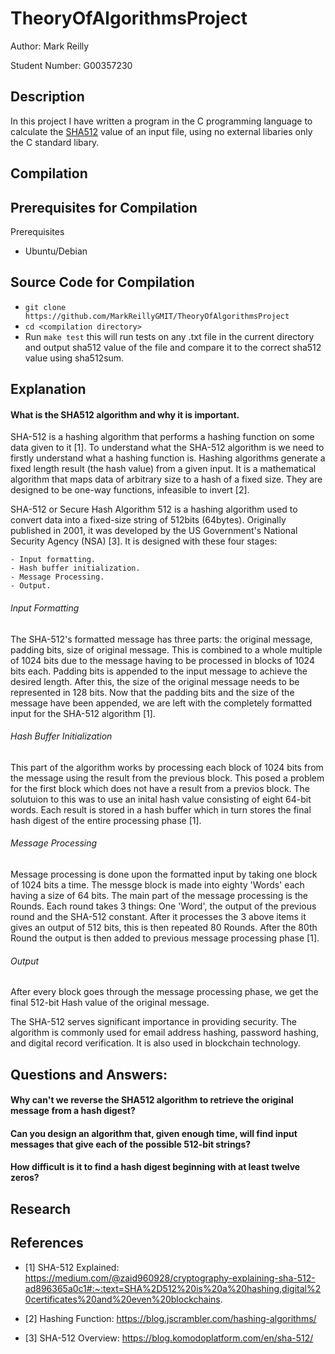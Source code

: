 # TheoryOfAlgorithmsProject
Author: Mark Reilly

Student Number: G00357230

## Description
In this project I have written a program in the C programming language to calculate the [SHA512](https://www.nist.gov/publications/secure-hash-standard) value of an input file, using no external libaries only the C standard libary.

## Compilation
Prerequisites for Compilation
----------------------------- 
Prerequisites
- Ubuntu/Debian 

Source Code for Compilation
-----------------------------
- `git clone https://github.com/MarkReillyGMIT/TheoryOfAlgorithmsProject`
- `cd <compilation directory>`
-  Run `make test` this will run tests on any .txt file in the current directory and output sha512 value of the file and compare it to the correct sha512 value using sha512sum.

## Explanation
#### What is the SHA512 algorithm and why it is important.

SHA-512 is a hashing algorithm that performs a hashing function on some data given to it [1]. To understand what the SHA-512 algorithm is we need to firstly understand what a hashing function is. Hashing algorithms generate a fixed length result (the hash value) from a given input. It is a mathematical algorithm that maps data of arbitrary size to a hash of a fixed size. They are designed to be one-way functions, infeasible to invert [2]. 

SHA-512 or Secure Hash Algorithm 512 is a hashing algorithm used to convert data into a fixed-size string of 512bits (64bytes). Originally published in 2001, it was developed by the US Government's National Security Agency (NSA) [3]. It is designed with these four stages:

    - Input formatting.
    - Hash buffer initialization.
    - Message Processing.
    - Output.

###### Input Formatting

The SHA-512's formatted message has three parts: the original message, padding bits, size of original message. This is combined to a whole multiple of 1024 bits due to the message having to be processed in blocks of 1024 bits each. Padding bits is appended to the input message to achieve the desired length. After this, the size of the original message needs to be represented in 128 bits. Now that the padding bits and the size of the message have been appended, we are left with the completely formatted input for the SHA-512 algorithm [1].

###### Hash Buffer Initialization

This part of the algorithm works by processing each block of 1024 bits from the message using the result from the previous block. This posed a problem for the first block which does not have a result from a previos block. The solutuion to this was to use an inital hash value consisting of eight 64-bit words. Each result is stored in a hash buffer which in turn stores the final hash digest of the entire processing phase [1].

###### Message Processing 

Message processing is done upon the formatted input by taking one block of 1024 bits a time. The messge block is made into eighty 'Words' each having a size of 64 bits. The main part of the message processing is the Rounds. Each round takes 3 things: One 'Word', the output of the previous round and the SHA-512 constant. After it processes the 3 above items it gives an output of 512 bits, this is then repeated 80 Rounds. After the 80th Round the output is then added to previous message processing phase [1].

###### Output

After every block goes through the message processing phase, we get the final 512-bit Hash value of the original message.


The SHA-512 serves significant importance in providing security. The algorithm is commonly used for email address hashing, password hashing, and digital record verification. It is also used in blockchain technology.

## Questions and Answers:
#### Why can't we reverse the SHA512 algorithm to retrieve the original message from a hash digest?

#### Can you design an algorithm that, given enough time, will find input messages that give each of the possible 512-bit strings?

#### How difficult is it to find a hash digest beginning with at least twelve zeros?

## Research



## References 

- [1] SHA-512 Explained: https://medium.com/@zaid960928/cryptography-explaining-sha-512-ad896365a0c1#:~:text=SHA%2D512%20is%20a%20hashing,digital%20certificates%20and%20even%20blockchains.

- [2] Hashing Function: https://blog.jscrambler.com/hashing-algorithms/

- [3] SHA-512 Overview: https://blog.komodoplatform.com/en/sha-512/